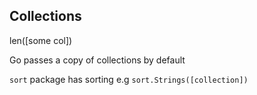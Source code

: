 ## Collections

len([some col])

Go passes a copy of collections by default 

`sort` package has sorting e.g `sort.Strings([collection])`

